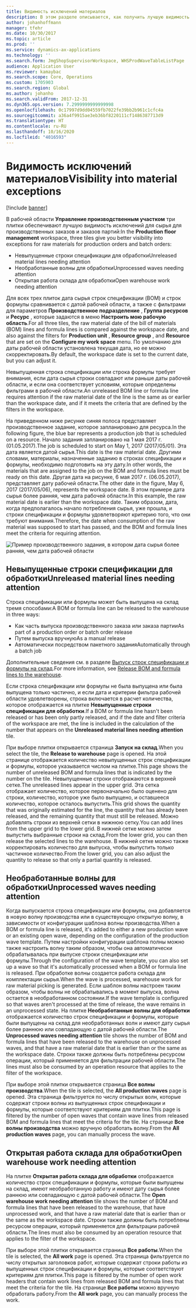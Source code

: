 ```yaml
---
title: Видимость исключений материалов
description: В этом разделе описывается, как получить лучшую видимость исключений для сырья для производственных заказов и заказов партий.
author: johanhoffmann
manager: tfehr
ms.date: 10/30/2017
ms.topic: article
ms.prod: ''
ms.service: dynamics-ax-applications
ms.technology: ''
ms.search.form: JmgShopSupervisorWorkspace, WHSProdWaveTableListPage
audience: Application User
ms.reviewer: kamaybac
ms.search.scope: Core, Operations
ms.custom: 1705903
ms.search.region: Global
ms.author: johanho
ms.search.validFrom: 2017-12-31
ms.dyn365.ops.version: 7.2999999999999998
ms.openlocfilehash: 0c17997d9dd04559fb7022fe39bb2b961c1cfc4a
ms.sourcegitcommit: a36a4f9915ae3eb36bf8220111cf1486387713d9
ms.translationtype: HT
ms.contentlocale: ru-RU
ms.lasthandoff: 10/16/2020
ms.locfileid: "4016593"
---
```

# <a name="visibility-into-material-exceptions"></a><span data-ttu-id="1c5ec-103">Видимость исключений материалов</span><span class="sxs-lookup"><span data-stu-id="1c5ec-103">Visibility into material exceptions</span></span>

[!include [banner](../includes/banner.md)]

<span data-ttu-id="1c5ec-104">В рабочей области **Управление производственным участком** три плитки обеспечивают лучшую видимость исключений для сырья для производственных заказов и заказов партий:</span><span class="sxs-lookup"><span data-stu-id="1c5ec-104">In the **Production floor management** workspace, three tiles give you better visibility into exceptions for raw materials for production orders and batch orders:</span></span>

- <span data-ttu-id="1c5ec-105">Невыпущенные строки спецификации для обработки</span><span class="sxs-lookup"><span data-stu-id="1c5ec-105">Unreleased material lines needing attention</span></span>
- <span data-ttu-id="1c5ec-106">Необработанные волны для обработки</span><span class="sxs-lookup"><span data-stu-id="1c5ec-106">Unprocessed waves needing attention</span></span>
- <span data-ttu-id="1c5ec-107">Открытая работа склада для обработки</span><span class="sxs-lookup"><span data-stu-id="1c5ec-107">Open warehouse work needing attention</span></span>

<span data-ttu-id="1c5ec-108">Для всех трех плиток дата сырья строк спецификации (BOM) и строк формулы сравнивается с датой рабочей области, а также с фильтрами для параметров **Производственное подразделение** , **Группа ресурсов** и **Ресурс** , которые задаются в меню **Настроить мою рабочую область**.</span><span class="sxs-lookup"><span data-stu-id="1c5ec-108">For all three tiles, the raw material date of the bill of materials (BOM) lines and formula lines is compared against the workspace date, and also against the filters for **Production unit** , **Resource group** , and **Resource** that are set on the **Configure my work space** menu.</span></span> <span data-ttu-id="1c5ec-109">По умолчанию для даты рабочей области установлена текущая дата, но ее можно скорректировать.</span><span class="sxs-lookup"><span data-stu-id="1c5ec-109">By default, the workspace date is set to the current date, but you can adjust it.</span></span>

<span data-ttu-id="1c5ec-110">Невыпущенная строка спецификации или строка формулы требует внимания, если дата сырья строки совпадают или раньше даты рабочей области, и если она соответствует условиям, которые определены фильтрами в рабочей области.</span><span class="sxs-lookup"><span data-stu-id="1c5ec-110">An unreleased BOM line or formula line requires attention if the raw material date of the line is the same as or earlier than the workspace date, and if it meets the criteria that are defined by the filters in the workspace.</span></span>

<span data-ttu-id="1c5ec-111">На приведенном ниже рисунке синяя полоса представляет производственное задание, которое запланировано для ресурса.</span><span class="sxs-lookup"><span data-stu-id="1c5ec-111">In the following figure, the blue bar represents a production job that is scheduled on a resource.</span></span> <span data-ttu-id="1c5ec-112">Начало задания запланировано на 1 мая 2017 г. (01.05.2017).</span><span class="sxs-lookup"><span data-stu-id="1c5ec-112">The job is scheduled to start on May 1, 2017 (2017/05/01).</span></span> <span data-ttu-id="1c5ec-113">Эта дата является датой сырья.</span><span class="sxs-lookup"><span data-stu-id="1c5ec-113">This date is the raw material date.</span></span> <span data-ttu-id="1c5ec-114">Другими словами, материалы, назначенные заданию в строках спецификации и формулы, необходимо подготовить на эту дату.</span><span class="sxs-lookup"><span data-stu-id="1c5ec-114">In other words, the materials that are assigned to the job on the BOM and formula lines must be ready on this date.</span></span> <span data-ttu-id="1c5ec-115">Другая дата на рисунке, 6 мая 2017 г. (06.05.2017), представляет дату рабочей области.</span><span class="sxs-lookup"><span data-stu-id="1c5ec-115">The other date in the figure, May 6, 2017 (2017/05/06), represents the workspace date.</span></span> <span data-ttu-id="1c5ec-116">В этом примере дата сырья более ранняя, чем дата рабочей области.</span><span class="sxs-lookup"><span data-stu-id="1c5ec-116">In this example, the raw material date is earlier than the workspace date.</span></span> <span data-ttu-id="1c5ec-117">Таким образом, дата, когда предполагалось начало потребления сырья, уже прошла, и строки спецификации и формулы удовлетворяют критерию того, что они требуют внимания.</span><span class="sxs-lookup"><span data-stu-id="1c5ec-117">Therefore, the date when consumption of the raw material was supposed to start has passed, and the BOM and formula lines meet the criteria for requiring attention.</span></span>

![Пример производственного задания, в котором дата сырья более ранняя, чем дата рабочей области](./media/improved-visibility.png)

## <a name="unreleased-material-lines-needing-attention"></a><span data-ttu-id="1c5ec-119">Невыпущенные строки спецификации для обработки</span><span class="sxs-lookup"><span data-stu-id="1c5ec-119">Unreleased material lines needing attention</span></span>

<span data-ttu-id="1c5ec-120">Строка спецификации или формулы может быть выпущена на склад тремя способами:</span><span class="sxs-lookup"><span data-stu-id="1c5ec-120">A BOM or formula line can be released to the warehouse in three ways:</span></span>

- <span data-ttu-id="1c5ec-121">Как часть выпуска производственного заказа или заказа партии</span><span class="sxs-lookup"><span data-stu-id="1c5ec-121">As part of a production order or batch order release</span></span>
- <span data-ttu-id="1c5ec-122">Путем выпуска вручную</span><span class="sxs-lookup"><span data-stu-id="1c5ec-122">As a manual release</span></span>
- <span data-ttu-id="1c5ec-123">Автоматически посредством пакетного задания</span><span class="sxs-lookup"><span data-stu-id="1c5ec-123">Automatically through a batch job</span></span>

<span data-ttu-id="1c5ec-124">Дополнительные сведения см. в разделе [Выпуск строк спецификации и формулы на склад](releasing-bom-and-formula-lines-to-warehouse.md).</span><span class="sxs-lookup"><span data-stu-id="1c5ec-124">For more information, see [Release BOM and formula lines to the warehouse](releasing-bom-and-formula-lines-to-warehouse.md).</span></span> 

<span data-ttu-id="1c5ec-125">Если строка спецификации или формулы не была выпущена или была выпущена только частично, и если дата и критерии фильтра рабочей области удовлетворены, строка включается в расчет количества, которое отображается на плитке **Невыпущенные строки спецификации для обработки**.</span><span class="sxs-lookup"><span data-stu-id="1c5ec-125">If a BOM or formula line hasn't been released or has been only partly released, and if the date and filter criteria of the workspace are met, the line is included in the calculation of the number that appears on the **Unreleased material lines needing attention** tile.</span></span>

<span data-ttu-id="1c5ec-126">При выборе плитки открывается страница **Запуск на склад**.</span><span class="sxs-lookup"><span data-stu-id="1c5ec-126">When you select the tile, the **Release to warehouse** page is opened.</span></span> <span data-ttu-id="1c5ec-127">На этой странице отображается количество невыпущенных строк спецификации и формулы, которое указывается числом на плитке.</span><span class="sxs-lookup"><span data-stu-id="1c5ec-127">This page shows the number of unreleased BOM and formula lines that is indicated by the number on the tile.</span></span> <span data-ttu-id="1c5ec-128">Невыпущенные строки отображаются в верхней сетке.</span><span class="sxs-lookup"><span data-stu-id="1c5ec-128">The unreleased lines appear in the upper grid.</span></span> <span data-ttu-id="1c5ec-129">Эта сетка отображает количество, которое первоначально было оценено для строки, количество, которое уже было выпущено, и оставшееся количество, которое осталось выпустить.</span><span class="sxs-lookup"><span data-stu-id="1c5ec-129">This grid shows the quantity that was originally estimated for the line, the quantity that has already been released, and the remaining quantity that must still be released.</span></span> <span data-ttu-id="1c5ec-130">Можно добавлять строки из верхней сетки в нижнюю сетку.</span><span class="sxs-lookup"><span data-stu-id="1c5ec-130">You can add lines from the upper grid to the lower grid.</span></span> <span data-ttu-id="1c5ec-131">В нижней сетке можно затем выпустить выбранные строки на склад.</span><span class="sxs-lookup"><span data-stu-id="1c5ec-131">From the lower grid, you can then release the selected lines to the warehouse.</span></span> <span data-ttu-id="1c5ec-132">В нижней сетке можно также корректировать количество для выпуска, чтобы выпустить только частичное количество.</span><span class="sxs-lookup"><span data-stu-id="1c5ec-132">From the lower grid, you can also adjust the quantity to release so that only a partial quantity is released.</span></span>

## <a name="unprocessed-waves-needing-attention"></a><span data-ttu-id="1c5ec-133">Необработанные волны для обработки</span><span class="sxs-lookup"><span data-stu-id="1c5ec-133">Unprocessed waves needing attention</span></span>

<span data-ttu-id="1c5ec-134">Когда выпускается строка спецификации или формулы, она добавляется в новую волну производства или в существующую открытую волну, в зависимости от конфигурации шаблона волны производства.</span><span class="sxs-lookup"><span data-stu-id="1c5ec-134">When a BOM or formula line is released, it's added to either a new production wave or an existing open wave, depending on the configuration of the production wave template.</span></span> <span data-ttu-id="1c5ec-135">Путем настройки конфигурации шаблона полны можно также настроить волну таким образом, чтобы она автоматически обрабатывалась при выпуске строки спецификации или формулы.</span><span class="sxs-lookup"><span data-stu-id="1c5ec-135">Through the configuration of the wave template, you can also set up a wave so that it's automatically processed when a BOM or formula line is released.</span></span> <span data-ttu-id="1c5ec-136">При обработке волны создается работа склада для комплектации сырья.</span><span class="sxs-lookup"><span data-stu-id="1c5ec-136">When the wave is processed, warehouse work for raw material picking is generated.</span></span> <span data-ttu-id="1c5ec-137">Если шаблон волны настроен таким образом, чтобы волны не обрабатывались в момент выпуска, волна остается в необработанном состоянии.</span><span class="sxs-lookup"><span data-stu-id="1c5ec-137">If the wave template is configured so that waves aren't processed at the time of release, the wave remains in an unprocessed state.</span></span> <span data-ttu-id="1c5ec-138">На плитке **Необработанные волны для обработки** отображается количество строк спецификации и формулы, которые были выпущены на склад для необработанных волн и имеют дату сырья более раннюю или совпадающую с датой рабочей области.</span><span class="sxs-lookup"><span data-stu-id="1c5ec-138">The **Unprocessed waves needing attention** tile shows the number of BOM and formula lines that have been released to the warehouse on unprocessed waves, and that have a raw material date that is earlier than or the same as the workspace date.</span></span> <span data-ttu-id="1c5ec-139">Строки также должны быть потреблены ресурсом операции, который применяется для фильтрации рабочей области.</span><span class="sxs-lookup"><span data-stu-id="1c5ec-139">The lines must also be consumed by an operation resource that applies to the filter of the workspace.</span></span>

<span data-ttu-id="1c5ec-140">При выборе этой плитки открывается страница **Все волны производства**.</span><span class="sxs-lookup"><span data-stu-id="1c5ec-140">When the tile is selected, the **All production waves** page is opened.</span></span> <span data-ttu-id="1c5ec-141">Эта страница фильтруется по числу открытых волн, которые содержат строки волны из выпущенных строк спецификации и формулы, которые соответствуют критериям для плитки.</span><span class="sxs-lookup"><span data-stu-id="1c5ec-141">This page is filtered by the number of open waves that contain wave lines from released BOM and formula lines that meet the criteria for the tile.</span></span> <span data-ttu-id="1c5ec-142">На странице **Все волны производства** можно вручную обработать волну.</span><span class="sxs-lookup"><span data-stu-id="1c5ec-142">From the **All production waves** page, you can manually process the wave.</span></span>

## <a name="open-warehouse-work-needing-attention"></a><span data-ttu-id="1c5ec-143">Открытая работа склада для обработки</span><span class="sxs-lookup"><span data-stu-id="1c5ec-143">Open warehouse work needing attention</span></span>

<span data-ttu-id="1c5ec-144">На плитке **Открытая работа склада для обработки** отображается количество строк спецификации и формулы, которые были выпущены на склад, имеют необработанную работу и имеют дату сырья более раннюю или совпадающую с датой рабочей области.</span><span class="sxs-lookup"><span data-stu-id="1c5ec-144">The **Open warehouse work needing attention** tile shows the number of BOM and formula lines that have been released to the warehouse, that have unprocessed work, and that have a raw material date that is earlier than or the same as the workspace date.</span></span> <span data-ttu-id="1c5ec-145">Строки также должны быть потреблены ресурсом операции, который применяется для фильтрации рабочей области.</span><span class="sxs-lookup"><span data-stu-id="1c5ec-145">The lines must also be consumed by an operation resource that applies to the filter of the workspace.</span></span>

<span data-ttu-id="1c5ec-146">При выборе этой плитки открывается страница **Все работы**.</span><span class="sxs-lookup"><span data-stu-id="1c5ec-146">When the tile is selected, the **All work** page is opened.</span></span> <span data-ttu-id="1c5ec-147">Эта страница фильтруется по числу открытых заголовков работ, которые содержат строки работы из выпущенных строк спецификации и формулы, которые соответствуют критериям для плитки.</span><span class="sxs-lookup"><span data-stu-id="1c5ec-147">This page is filtered by the number of open work headers that contain work lines from released BOM and formula lines that meet the criteria for the tile.</span></span> <span data-ttu-id="1c5ec-148">На странице **Все работы** можно вручную обработать работу.</span><span class="sxs-lookup"><span data-stu-id="1c5ec-148">From the **All work** page, you can manually process the work.</span></span>
